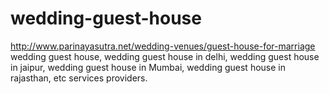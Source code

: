 # wedding-guest-house
http://www.parinayasutra.net/wedding-venues/guest-house-for-marriage wedding guest house, wedding guest house in delhi, wedding guest house in jaipur, wedding guest house in Mumbai, wedding guest house in rajasthan, etc services providers.
